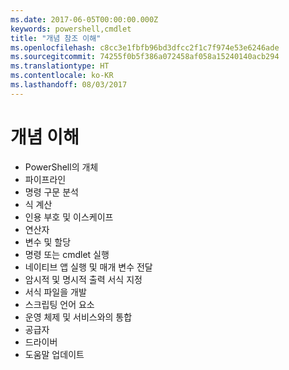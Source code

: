 ```yaml
---
ms.date: 2017-06-05T00:00:00.000Z
keywords: powershell,cmdlet
title: "개념 참조 이해"
ms.openlocfilehash: c8cc3e1fbfb96bd3dfcc2f1c7f974e53e6246ade
ms.sourcegitcommit: 74255f0b5f386a072458af058a15240140acb294
ms.translationtype: HT
ms.contentlocale: ko-KR
ms.lasthandoff: 08/03/2017
---
```

# <a name="understanding-concepts"></a>개념 이해

*  PowerShell의 개체  
*  파이프라인
*  명령 구문 분석
*  식 계산
*  인용 부호 및 이스케이프
*  연산자
*  변수 및 할당
*  명령 또는 cmdlet 실행
*  네이티브 앱 실행 및 매개 변수 전달
*  암시적 및 명시적 출력 서식 지정
*  서식 파일을 개발
*  스크립팅 언어 요소
*  운영 체제 및 서비스와의 통합
*  공급자
*  드라이버
*  도움말 업데이트 

